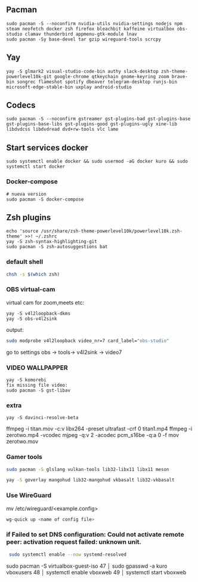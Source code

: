 ## Pacman

```
sudo pacman -S --noconfirm nvidia-utils nvidia-settings nodejs npm steam neofetch docker zsh firefox bleachbit kaffeine virtualbox obs-studio clamav thunderbird appmenu-gtk-module lnav
sudo pacman -Sy base-devel tar gzip wireguard-tools scrcpy
```

## Yay

```
yay -S glmark2 visual-studio-code-bin authy slack-desktop zsh-theme-powerlevel10k-git google-chrome qtkeychain gnome-keyring zoom brave-bin songrec flameshot spotify dbeaver telegram-desktop runjs-bin microsoft-edge-stable-bin uxplay android-studio
```

## Codecs

```
sudo pacman -S --noconfirm gstreamer gst-plugins-bad gst-plugins-base gst-plugins-base-libs gst-plugins-good gst-plugins-ugly xine-lib libdvdcss libdvdread dvd+rw-tools vlc lame
```

## Start services docker

```
sudo systemctl enable docker && sudo usermod -aG docker kuro && sudo systemctl start docker
```

### Docker-compose

```
# nueva version
sudo pacman -S docker-compose
```

## Zsh plugins

```
echo 'source /usr/share/zsh-theme-powerlevel10k/powerlevel10k.zsh-theme' >>! ~/.zshrc
yay -S zsh-syntax-highlighting-git
sudo pacman -S zsh-autosuggestions bat
```

### default shell

```sh
chsh -s $(which zsh)
```

### OBS virtual-cam

virtual cam for zoom,meets etc:

```
yay -S v4l2loopback-dkms
yay -S obs-v4l2sink
```

output:

```sh
sudo modprobe v4l2loopback video_nr=7 card_label="obs-studio"
```

go to settings
obs -> tools-> v4l2sink -> video7

### VIDEO WALLPAPPER

```
yay -S komorebi
fix missing file video:
sudo pacman -S gst-libav
```

### extra

```
yay -S davinci-resolve-beta
```

ffmpeg -i titan.mov -c:v libx264 -preset ultrafast -crf 0 titan1.mp4
ffmpeg -i zerotwo.mp4 -vcodec mjpeg -q:v 2 -acodec pcm_s16be -q:a 0 -f mov zerotwo.mov

### Gamer tools

```sh
sudo pacman -S glslang vulkan-tools lib32-libx11 libx11 meson

yay -S goverlay mangohud lib32-mangohud vkbasalt lib32-vkbasalt
```

### Use WireGuard

mv <path example.config> /etc/wireguard/<example.config>

```bash
wg-quick up <name of config file>
```

### if Failed to set DNS configuration: Could not activate remote peer: activation request failed: unknown unit.

```bash
 sudo systemctl enable --now systemd-resolved
```

sudo pacman -S virtualbox-guest-iso
47 │ sudo gpasswd -a kuro vboxusers
48 │ systemctl enable vboxweb
49 │ systemctl start vboxweb

